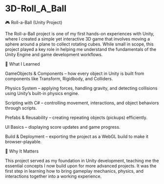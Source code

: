 # 3D-Roll_A_Ball

🎮 Roll-a-Ball (Unity Project)

The Roll-a-Ball project is one of my first hands-on experiences with Unity, where I created a simple yet interactive 3D game that involves moving a sphere around a plane to collect rotating cubes. While small in scope, this project played a key role in helping me understand the fundamentals of the Unity Engine and game development workflows.

🔹 What I Learned

GameObjects & Components – how every object in Unity is built from components like Transform, Rigidbody, and Colliders.

Physics System – applying forces, handling gravity, and detecting collisions using Unity’s built-in physics engine.

Scripting with C# – controlling movement, interactions, and object behaviors through scripts.

Prefabs & Reusability – creating repeating objects (pickups) efficiently.

UI Basics – displaying score updates and game progress.

Build & Deployment – exporting the project as a WebGL build to make it browser-playable.

🔹 Why It Matters

This project served as my foundation in Unity development, teaching me the essential concepts I now build upon for more advanced projects. It was the first step in learning how to bring gameplay mechanics, physics, and interactions together into a working experience.
